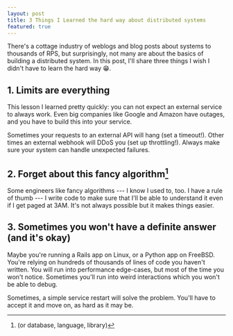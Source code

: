 ```yaml
---
layout: post
title: 3 Things I Learned the hard way about distributed systems
featured: true
---
```


There's a cottage industry of weblogs and blog posts about systems to thousands of RPS, but surprisingly, not many are about the basics of building a distributed system. In this post, I'll share three things I wish I didn't have to learn the hard way 😁.

## 1. Limits are everything

This lesson I learned pretty quickly: you can not expect an external service to always work. Even big companies like Google and Amazon have outages, and you have to build this into your service.

Sometimes your requests to an external API will hang (set a timeout!). Other times an external webhook will DDoS you (set up throttling!). Always make sure your system can handle unexpected failures.

## 2. Forget about this fancy algorithm[^database]

Some engineers like fancy algorithms --- I know I used to, too. I have a rule of thumb --- I write code to make sure that I'll be able to understand it even if I get paged at 3AM. It's not always possible but it makes things easier.

## 3. Sometimes you won't have a definite answer (and it's okay)

Maybe you're running a Rails app on Linux, or a Python app on FreeBSD. You're relying on hundreds of thousands of lines of code you haven't written. You will run into performance edge-cases, but most of the time you won't notice. Sometimes you'll run into weird interactions which you won't be able to debug.

Sometimes, a simple service restart will solve the problem. You'll have to accept it and move on, as hard as it may be.

[^database]: (or database, language, library)
